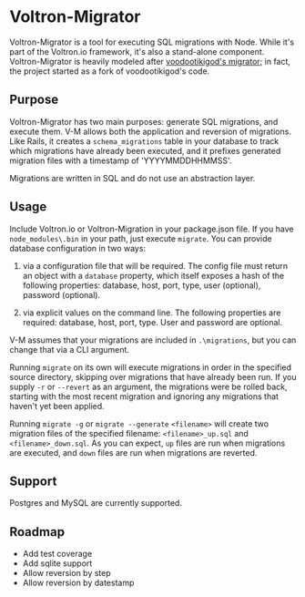 # Voltron-Migrator

Voltron-Migrator is a tool for executing SQL migrations with Node. While it's
part of the Voltron.io framework, it's also a stand-alone component.
Voltron-Migrator is heavily modeled after
[voodootikigod's migrator](http://github.com/voodootikigod/migrator); in fact,
the project started as a fork of voodootikigod's code.

## Purpose

Voltron-Migrator has two main purposes: generate SQL migrations, and execute them.
V-M allows both the application and reversion of migrations. Like Rails,
it creates a `schema_migrations` table in your database to track which
migrations have already been executed, and it prefixes generated
migration files with a timestamp of 'YYYYMMDDHHMMSS'.

Migrations are written in SQL and do not use an abstraction layer.

## Usage

Include Voltron.io or Voltron-Migration in your package.json file. If you
have `node_modules\.bin` in your path, just execute `migrate`. You can
provide database configuration in two ways:

1. via a configuration file that will be required. The config file must
return an object with a `database` property, which itself exposes a hash
of the following properties: database, host, port, type, user (optional),
password (optional).

2. via explicit values on the command line. The following properties
are required: database, host, port, type. User and password are optional.

V-M assumes that your migrations are included in `.\migrations`, but you
can change that via a CLI argument.

Running `migrate` on its own will execute migrations in order in the specified
source directory, skipping over migrations that have already been run. If
you supply `-r` or `--revert` as an argument, the migrations were be rolled back,
starting with the most recent migration and ignoring any migrations that
haven't yet been applied.

Running `migrate -g` or `migrate --generate` `<filename>` will create two
migration files of the specified filename: `<filename>_up.sql` and
`<filename>_down.sql`. As you can expect, `up` files are run when migrations
are executed, and `down` files are run when migrations are reverted.

## Support

Postgres and MySQL are currently supported.

## Roadmap

* Add test coverage
* Add sqlite support
* Allow reversion by step
* Allow reversion by datestamp


